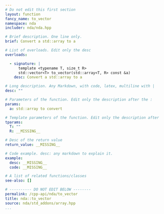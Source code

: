 ```yaml
---
# Do not edit this first section
layout: function
fancy_name: to_vector
namespace: nda
includer: nda/nda.hpp

# Brief description. One line only.
brief: Convert a std::array to a

# List of overloads. Edit only the desc
overloads:

  - signature: |
      template <typename T, size_t R>
      std::vector<T> to_vector(std::array<T, R> const &a)
    desc: Convert a std::array to a

# Long description. Any Markdown, with code, latex, multiline with |
desc: ""

# Parameters of the function. Edit only the description after the :
params:
  a: std::array to convert

# Template parameters of the function. Edit only the description after the :
tparams:
  T: ""
  R: __MISSING__

# Desc of the return value
return_value: __MISSING__

# Code example. desc: any markdown to explain it.
example:
  desc: __MISSING__
  code: __MISSING__

# A list of related functions/classes
see-also: []

# ---------- DO NOT EDIT BELOW --------
permalink: /cpp-api/nda/to_vector
title: nda::to_vector
source: nda/std_addons/array.hpp
...
```


